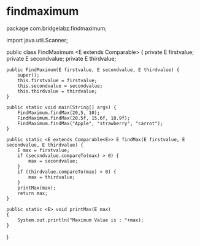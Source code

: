 # findmaximum
package com.bridgelabz.findmaximum;


import java.util.Scanner;

public class FindMaximum <E extends Comparable<E>> {
	private E firstvalue;
	private E secondvalue;
	private E thirdvalue;

	public FindMaximum(E firstvalue, E secondvalue, E thirdvalue) {
		super();
		this.firstvalue = firstvalue;
		this.secondvalue = secondvalue;
		this.thirdvalue = thirdvalue;
	}

	public static void main(String[] args) {
		FindMaximum.findMax(20,5, 10);
		FindMaximum.findMax(20.5f, 15.6f, 18.9f);
		FindMaximum.findMax("Apple", "strawberry", "carrot");
	}

	public static <E extends Comparable<E>> E findMax(E firstvalue, E secondvalue, E thirdvalue) {
		E max = firstvalue;
		if (secondvalue.compareTo(max) > 0) {
			max = secondvalue;
		}
		if (thirdvalue.compareTo(max) > 0) {
			max = thirdvalue;
		}
		printMax(max);
		return max;
	}
	
	public static <E> void printMax(E max)
	{
		System.out.println("Maximum Value is : "+max);
	}
}

